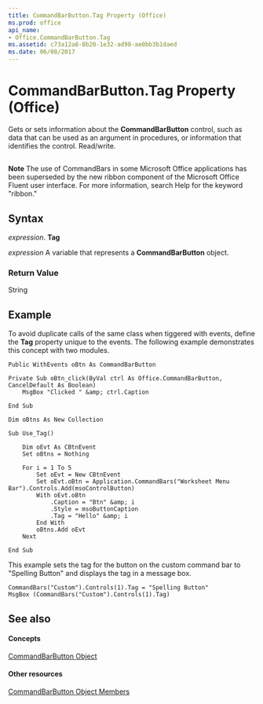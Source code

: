 ```yaml
---
title: CommandBarButton.Tag Property (Office)
ms.prod: office
api_name:
- Office.CommandBarButton.Tag
ms.assetid: c73a12a8-8b20-1e32-ad98-ae0bb3b1daed
ms.date: 06/08/2017
---
```



# CommandBarButton.Tag Property (Office)

Gets or sets information about the **CommandBarButton** control, such as data that can be used as an argument in procedures, or information that identifies the control. Read/write.


## 


 **Note**  The use of CommandBars in some Microsoft Office applications has been superseded by the new ribbon component of the Microsoft Office Fluent user interface. For more information, search Help for the keyword "ribbon."


## Syntax

 _expression_. **Tag**

 _expression_ A variable that represents a **CommandBarButton** object.


### Return Value

String


## Example

To avoid duplicate calls of the same class when tiggered with events, define the **Tag** property unique to the events. The following example demonstrates this concept with two modules.


```
Public WithEvents oBtn As CommandBarButton 
 
Private Sub oBtn_click(ByVal ctrl As Office.CommandBarButton, CancelDefault As Boolean) 
    MsgBox "Clicked " &amp; ctrl.Caption 
 
End Sub 
 
Dim oBtns As New Collection 
      
Sub Use_Tag() 
     
    Dim oEvt As CBtnEvent 
    Set oBtns = Nothing 
 
    For i = 1 To 5 
        Set oEvt = New CBtnEvent 
        Set oEvt.oBtn = Application.CommandBars("Worksheet Menu Bar").Controls.Add(msoControlButton) 
        With oEvt.oBtn 
            .Caption = "Btn" &amp; i 
            .Style = msoButtonCaption 
            .Tag = "Hello" &amp; i 
        End With 
        oBtns.Add oEvt 
    Next 
      
End Sub
```

This example sets the tag for the button on the custom command bar to "Spelling Button" and displays the tag in a message box.




```
CommandBars("Custom").Controls(1).Tag = "Spelling Button" 
MsgBox (CommandBars("Custom").Controls(1).Tag)
```


## See also


#### Concepts


[CommandBarButton Object](commandbarbutton-object-office.md)
#### Other resources


[CommandBarButton Object Members](commandbarbutton-members-office.md)

